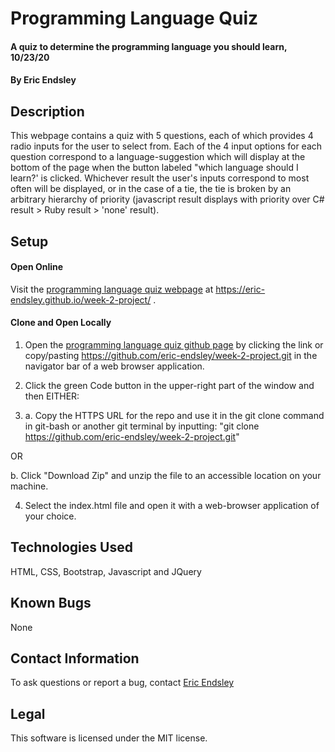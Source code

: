 # Programming Language Quiz

#### A quiz to determine the programming language you should learn, 10/23/20

#### By Eric Endsley

## Description

This webpage contains a quiz with 5 questions, each of which provides 4 radio inputs for the user to select from. Each of the 4 input options for each question correspond to a language-suggestion which will display at the bottom of the page when the button labeled "which language should I learn?' is clicked. Whichever result the user's inputs correspond to most often will be displayed, or in the case of a tie, the tie is broken by an arbitrary hierarchy of priority (javascript result displays with priority over C# result > Ruby result > 'none' result).

## Setup

#### Open Online
Visit the [programming language quiz webpage](https://eric-endsley.github.io/week-2-project/) at https://eric-endsley.github.io/week-2-project/ .

#### Clone and Open Locally
 1. Open the [programming language quiz github page](https://github.com/eric-endsley/week-2-project.git) by clicking the link or copy/pasting https://github.com/eric-endsley/week-2-project.git in the navigator bar of a web browser application.

 2. Click the green Code button in the upper-right part of the window and then EITHER:

 3. a. Copy the HTTPS URL for the repo and use it in the git clone command in git-bash or another git terminal by inputting: "git clone https://github.com/eric-endsley/week-2-project.git"
 
 OR

 b. Click "Download Zip" and unzip the file to an accessible location on your machine.

 4. Select the index.html file and open it with a web-browser application of your choice.

## Technologies Used

HTML, CSS, Bootstrap, Javascript and JQuery

## Known Bugs

None

## Contact Information

To ask questions or report a bug, contact [Eric Endsley](mailto:eric.endsley4@gmail.com)

## Legal

This software is licensed under the MIT license.
